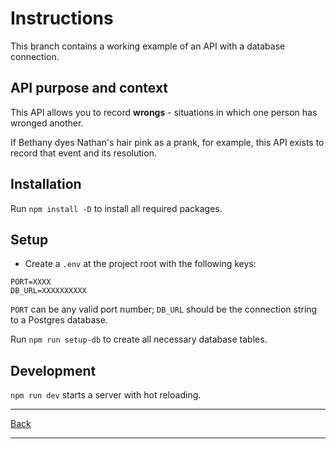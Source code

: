 # Instructions

This branch contains a working example of an API with a database connection.

## API purpose and context

This API allows you to record **wrongs** - situations in which one person has wronged another.

If Bethany dyes Nathan's hair pink as a prank, for example, this API exists to record that event and its resolution.

## Installation

Run `npm install -D` to install all required packages.

## Setup

- Create a `.env` at the project root with the following keys:

```
PORT=XXXX
DB_URL=XXXXXXXXXX
```

`PORT` can be any valid port number; `DB_URL` should be the connection string to a Postgres database.

Run `npm run setup-db` to create all necessary database tables.

## Development

`npm run dev` starts a server with hot reloading.

---

[Back](./README.md)

---
